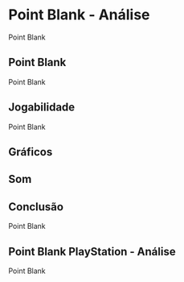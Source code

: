 ---
---

# Point Blank - Análise

Point Blank

## Point Blank

Point Blank

## Jogabilidade

Point Blank

## Gráficos


## Som

## Conclusão

Point Blank

## Point Blank PlayStation - Análise

Point Blank
